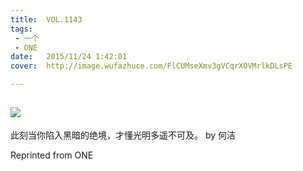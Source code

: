 ```yaml
---
title:	VOL.1143
tags:
 - 一个
 - ONE
date:	2015/11/24 1:42:01
cover:	http://image.wufazhuce.com/FlCUMseXmv3gVCqrXOVMrlkDLsPE

---
```

![](http://image.wufazhuce.com/FlCUMseXmv3gVCqrXOVMrlkDLsPE)
---

此刻当你陷入黑暗的绝境，才懂光明多遥不可及。 by 何洁
 
Reprinted from ONE
